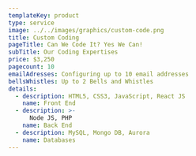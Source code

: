 ```yaml
---
templateKey: product
type: service
image: ../../images/graphics/custom-code.png
title: Custom Coding
pageTitle: Can We Code It? Yes We Can!
subTitle: Our Coding Expertises
price: $3,250
pagecount: 10
emailAdresses: Configuring up to 10 email addresses
bellsWhistles: Up to 2 Bells and Whistles
details:
  - description: HTML5, CSS3, JavaScript, React JS
    name: Front End
  - description: >-
      Node JS, PHP
    name: Back End
  - description: MySQL, Mongo DB, Aurora
    name: Databases
---
```

